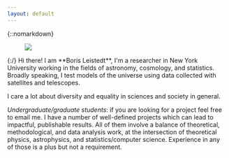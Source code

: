 ```yaml
---
layout: default
---
```


<div class="lead pretty-links">

{::nomarkdown}
<figure class="site-profile">
    <img src="{{ site.baseurl }}/assets/img/me11.jpg">
</figure>
{:/}
Hi there! I am **Boris Leistedt**, I'm a researcher in New York University working in the fields of astronomy, cosmology, and statistics. Broadly speaking, I test models of the universe using data collected with satellites and telescopes.

I care a lot about diversity and equality in sciences and society in general.

*Undergraduate/graduate students*: if you are looking for a project feel free to email me.
I have a number of well-defined projects which can lead to impactful, publishable results.
All of them involve a balance of theoretical, methodological, and data analysis work, at the intersection of theoretical physics, astrophysics, and statistics/computer science. Experience in any of those is a plus but not a requirement.

</div>
